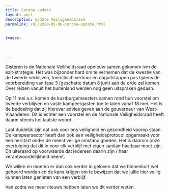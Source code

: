 ```yaml
---
title: Corona update
layout: post
description: update Veiligheidsraad
permalink: /nl/2020-05-06-Corona-update.html

    
images: 
    
    
    
---
```


Gisteren is de Nationale Veiliheidsraad opnieuw samen gekomen ivm de exit-strategie. Het was bijzonder hard om te vernemen dat de kwestie van de tweede verblijven, toeristisch verhuur en daguitstappen pas tijdens de voorbereiding van fase 3 (geschatte datum 8 juni) aan de orde zal komen. 
Over reizen vanuit het buitenland werden nog geen uitspraken gedaan.


Op 11 mei a.s. komen de kustburgemeesters samen rond hun voorstel om tweede verblijven en vaste kampeergasten toe te laten vanaf 18 mei. Het is de bedoeling dat zij hierover advies geven aan de gouverneur van West-Vlaanderen. Dit is echter een voorstel en de  Nationale Veiligheidsraad heeft daarin steeds het laatste woord.


Laat duidelijk zijn dat ook voor ons veiligheid en gezondheid voorop staan. De kampeersector heeft dan ook een veiligheidsprotocol opgemaakt voor een herstart onder de meest veilige omstandigheden. Het is daarom onze overtuiging dat dit in voor elk verblijf met eigen sanitair haalbaar moet zijn. Dit uiteraard op voorwaarde dat  iedereen daarin zijn / haar verantwoordelijkheid neemt. 


We willen en moeten er dan ook verder in geloven dat we binnenkort wel gehoord worden en de kans krijgen om te bewijzen dat we jullie hier veilig kunnen laten genieten van een verblijf.


Van zodra we meer nieuws hebben laten we dit verder weten.



